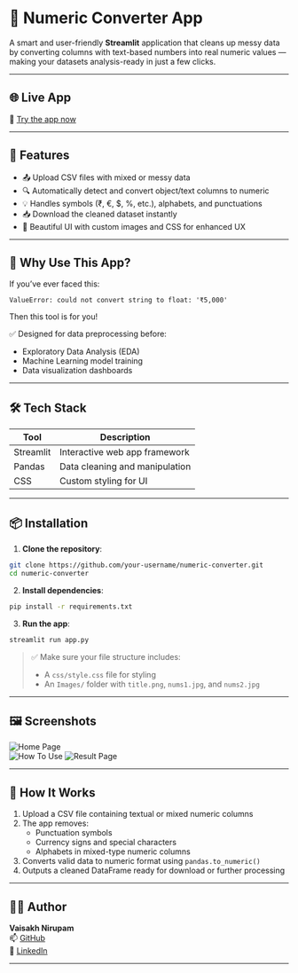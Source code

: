 # 🔢 Numeric Converter App

A smart and user-friendly **Streamlit** application that cleans up messy data by converting columns with text-based numbers into real numeric values — making your datasets analysis-ready in just a few clicks.

---

## 🌐 Live App

🔗 [Try the app now](https://numeric-converter.streamlit.app/)

---

## 🚀 Features

- 📤 Upload CSV files with mixed or messy data  
- 🔍 Automatically detect and convert object/text columns to numeric  
- 💡 Handles symbols (₹, €, $, %, etc.), alphabets, and punctuations  
- 📥 Download the cleaned dataset instantly  
- 🎨 Beautiful UI with custom images and CSS for enhanced UX  

---

## 🌟 Why Use This App?

If you’ve ever faced this:

```
ValueError: could not convert string to float: '₹5,000'
```

Then this tool is for you!

✅ Designed for data preprocessing before:

- Exploratory Data Analysis (EDA)  
- Machine Learning model training  
- Data visualization dashboards  

---

## 🛠️ Tech Stack

| Tool      | Description                    |
|-----------|--------------------------------|
| Streamlit | Interactive web app framework  |
| Pandas    | Data cleaning and manipulation |
| CSS       | Custom styling for UI          |

---

## 📦 Installation

1. **Clone the repository**:

```bash
git clone https://github.com/your-username/numeric-converter.git
cd numeric-converter
```

2. **Install dependencies**:

```bash
pip install -r requirements.txt
```

3. **Run the app**:

```bash
streamlit run app.py
```

> ✅ Make sure your file structure includes:
> - A `css/style.css` file for styling  
> - An `Images/` folder with `title.png`, `nums1.jpg`, and `nums2.jpg`

---

## 🖼️ Screenshots

![Home Page](Images/Demo1_Home.jpg)  
![How To Use](Images/Demo2_Howto.jpg)
![Result Page](Images/Demo3_Result.jpg)

---

## 🧠 How It Works

1. Upload a CSV file containing textual or mixed numeric columns  
2. The app removes:
   - Punctuation symbols  
   - Currency signs and special characters  
   - Alphabets in mixed-type numeric columns  
3. Converts valid data to numeric format using `pandas.to_numeric()`  
4. Outputs a cleaned DataFrame ready for download or further processing  

---

## 👨‍💻 Author

**Vaisakh Nirupam**  
📫 [GitHub](https://github.com/Vaisakh-Nirupam)  
🔗 [LinkedIn](https://www.linkedin.com/in/vaisakh-nirupam)

---